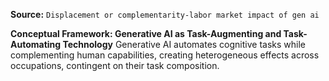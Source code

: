 **Source:** `Displacement or complementarity-labor market impact of gen ai`

**Conceptual Framework: Generative AI as Task-Augmenting and Task-Automating Technology**
Generative AI automates cognitive tasks while complementing human capabilities, creating heterogeneous effects across occupations, contingent on their task composition.
